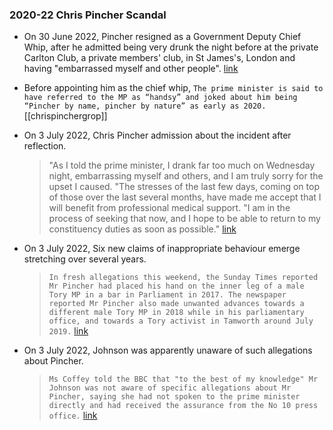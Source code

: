 ### 2020-22 Chris Pincher Scandal
- On 30 June 2022, Pincher resigned as a Government Deputy Chief Whip, after he admitted being very drunk the night before at the private Carlton Club, a private members' club, in St James's, London and having "embarrassed myself and other people". [link](https://www.bbc.co.uk/news/uk-politics-62014765)
- Before appointing him as the chief whip, `The prime minister is said to have referred to the MP as “handsy” and joked about him being “Pincher by name, pincher by nature” as early as 2020.` [[chrispinchergrop]]
- On 3 July 2022, Chris Pincher admission about the incident after reflection.
    
    > "As I told the prime minister, I drank far too much on Wednesday night, embarrassing myself and others, and I am truly sorry for the upset I caused. "The stresses of the last few days, coming on top of those over the last several months, have made me accept that I will benefit from professional medical support. "I am in the process of seeking that now, and I hope to be able to return to my constituency duties as soon as possible." [link](https://www.notion.sobbc.co.uk/news/uk-62023278)
    
- On 3 July 2022, Six new claims of inappropriate behaviour emerge stretching over several years.
    
    > `In fresh allegations this weekend, the Sunday Times reported Mr Pincher had placed his hand on the inner leg of a male Tory MP in a bar in Parliament in 2017. The newspaper reported Mr Pincher also made unwanted advances towards a different male Tory MP in 2018 while in his parliamentary office, and towards a Tory activist in Tamworth around July 2019.` [link](https://www.bbc.co.uk/news/uk-politics-62025612)
    
- On 3 July 2022, Johnson was apparently unaware of such allegations about Pincher.
    
    > `Ms Coffey told the BBC that "to the best of my knowledge" Mr Johnson was not aware of specific allegations about Mr Pincher, saying she had not spoken to the prime minister directly and had received the assurance from the No 10 press office.` [link](https://www.bbc.co.uk/news/uk-politics-62029881)
    